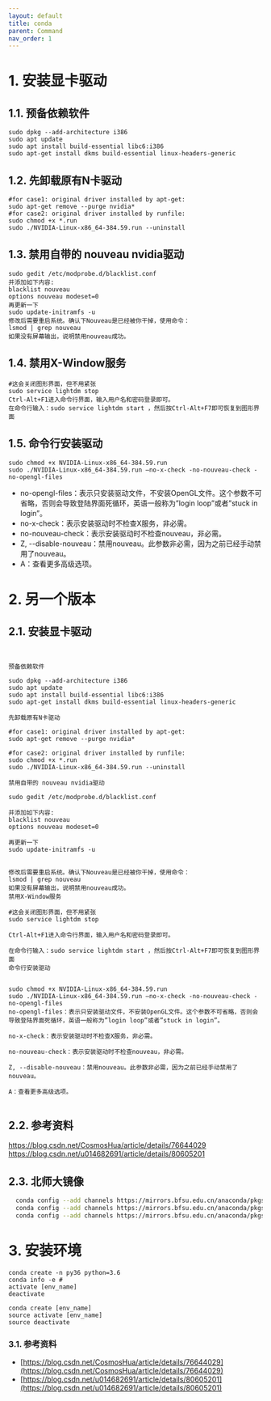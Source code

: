 ```yaml
---
layout: default
title: conda
parent: Command
nav_order: 1
---
```


# 1. 安装显卡驱动

## 1.1. 预备依赖软件

```
sudo dpkg --add-architecture i386
sudo apt update
sudo apt install build-essential libc6:i386
sudo apt-get install dkms build-essential linux-headers-generic
```

## 1.2. 先卸载原有N卡驱动

```
#for case1: original driver installed by apt-get:
sudo apt-get remove --purge nvidia*
#for case2: original driver installed by runfile:
sudo chmod +x *.run
sudo ./NVIDIA-Linux-x86_64-384.59.run --uninstall
```

## 1.3. 禁用自带的 nouveau nvidia驱动

```
sudo gedit /etc/modprobe.d/blacklist.conf
并添加如下内容:
blacklist nouveau
options nouveau modeset=0
再更新一下
sudo update-initramfs -u
修改后需要重启系统。确认下Nouveau是已经被你干掉，使用命令： 
lsmod | grep nouveau
如果没有屏幕输出，说明禁用nouveau成功。
```

## 1.4. 禁用X-Window服务

```
#这会关闭图形界面，但不用紧张
sudo service lightdm stop 
Ctrl-Alt+F1进入命令行界面，输入用户名和密码登录即可。
在命令行输入：sudo service lightdm start ，然后按Ctrl-Alt+F7即可恢复到图形界面
```

## 1.5. 命令行安装驱动

```
sudo chmod +x NVIDIA-Linux-x86_64-384.59.run
sudo ./NVIDIA-Linux-x86_64-384.59.run –no-x-check -no-nouveau-check -no-opengl-files
```

- no-opengl-files：表示只安装驱动文件，不安装OpenGL文件。这个参数不可省略，否则会导致登陆界面死循环，英语一般称为”login
  loop”或者”stuck in login”。
- no-x-check：表示安装驱动时不检查X服务，非必需。
- no-nouveau-check：表示安装驱动时不检查nouveau，非必需。
- Z, --disable-nouveau：禁用nouveau。此参数非必需，因为之前已经手动禁用了nouveau。
- A：查看更多高级选项。

# 2. 另一个版本

## 2.1. 安装显卡驱动

```shell


预备依赖软件

sudo dpkg --add-architecture i386
sudo apt update
sudo apt install build-essential libc6:i386
sudo apt-get install dkms build-essential linux-headers-generic

先卸载原有N卡驱动

#for case1: original driver installed by apt-get:
sudo apt-get remove --purge nvidia*

#for case2: original driver installed by runfile:
sudo chmod +x *.run
sudo ./NVIDIA-Linux-x86_64-384.59.run --uninstall

禁用自带的 nouveau nvidia驱动

sudo gedit /etc/modprobe.d/blacklist.conf

并添加如下内容:
blacklist nouveau
options nouveau modeset=0

再更新一下
sudo update-initramfs -u


修改后需要重启系统。确认下Nouveau是已经被你干掉，使用命令： 
lsmod | grep nouveau
如果没有屏幕输出，说明禁用nouveau成功。
禁用X-Window服务

#这会关闭图形界面，但不用紧张
sudo service lightdm stop 

Ctrl-Alt+F1进入命令行界面，输入用户名和密码登录即可。

在命令行输入：sudo service lightdm start ，然后按Ctrl-Alt+F7即可恢复到图形界面
命令行安装驱动


sudo chmod +x NVIDIA-Linux-x86_64-384.59.run
sudo ./NVIDIA-Linux-x86_64-384.59.run –no-x-check -no-nouveau-check -no-opengl-files
no-opengl-files：表示只安装驱动文件，不安装OpenGL文件。这个参数不可省略，否则会导致登陆界面死循环，英语一般称为”login loop”或者”stuck in login”。

no-x-check：表示安装驱动时不检查X服务，非必需。

no-nouveau-check：表示安装驱动时不检查nouveau，非必需。

Z, --disable-nouveau：禁用nouveau。此参数非必需，因为之前已经手动禁用了nouveau。

A：查看更多高级选项。


```

## 2.2. 参考资料

https://blog.csdn.net/CosmosHua/article/details/76644029
https://blog.csdn.net/u014682691/article/details/80605201

## 2.3. 北师大镜像

```bash
  conda config --add channels https://mirrors.bfsu.edu.cn/anaconda/pkgs/main
  conda config --add channels https://mirrors.bfsu.edu.cn/anaconda/pkgs/r
  conda config --add channels https://mirrors.bfsu.edu.cn/anaconda/pkgs/msys2
```

# 3. 安装环境

```shell
conda create -n py36 python=3.6
conda info -e #
activate [env_name]
deactivate

conda create [env_name]
source activate [env_name]
source deactivate
```

### 3.1. 参考资料

- [https://blog.csdn.net/CosmosHua/article/details/76644029](https://blog.csdn.net/CosmosHua/article/details/76644029)
- [https://blog.csdn.net/u014682691/article/details/80605201](https://blog.csdn.net/u014682691/article/details/80605201)